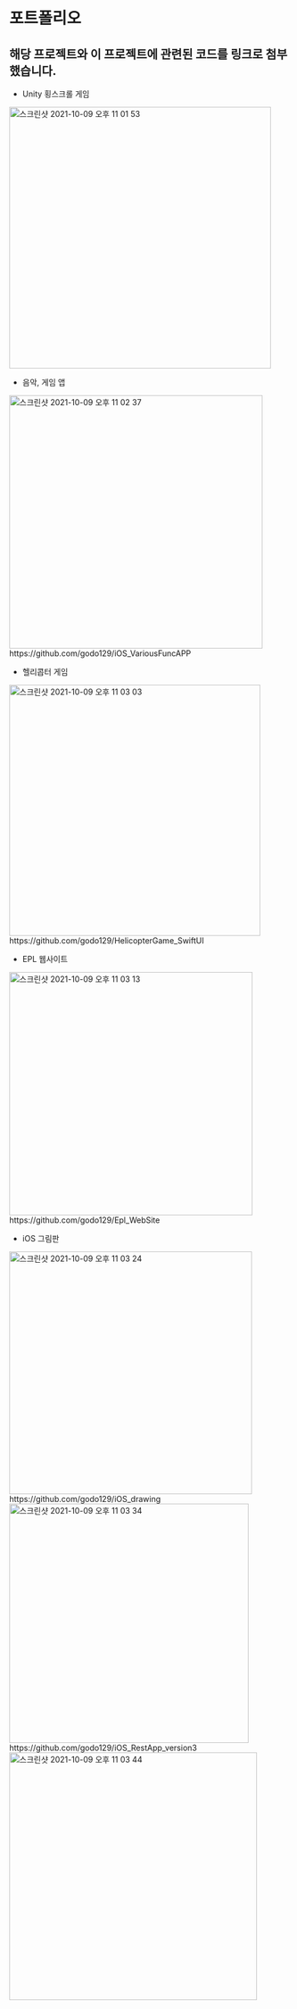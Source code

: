 # 포트폴리오 

## 해당 프로젝트와 이 프로젝트에 관련된 코드를 링크로 첨부했습니다. 

- Unity 횡스크롤 게임 
<img width="469" alt="스크린샷 2021-10-09 오후 11 01 53" src="https://user-images.githubusercontent.com/76652929/136661009-03adcef2-59c3-4a03-815e-615f76102fd7.png">

- 음악, 게임 앱 
<img width="454" alt="스크린샷 2021-10-09 오후 11 02 37" src="https://user-images.githubusercontent.com/76652929/136661037-dd6b6cba-3012-477d-810a-b61252a16979.png">
https://github.com/godo129/iOS_VariousFuncAPP


- 헬리콥터 게임 
<img width="450" alt="스크린샷 2021-10-09 오후 11 03 03" src="https://user-images.githubusercontent.com/76652929/136661082-b8816cd1-2073-4543-a20c-c037a17afa86.png">
https://github.com/godo129/HelicopterGame_SwiftUI


- EPL 웹사이트
<img width="436" alt="스크린샷 2021-10-09 오후 11 03 13" src="https://user-images.githubusercontent.com/76652929/136661085-498f45a9-de48-494b-a2d7-92e130856a04.png">
https://github.com/godo129/Epl_WebSite

- iOS 그림판 
<img width="435" alt="스크린샷 2021-10-09 오후 11 03 24" src="https://user-images.githubusercontent.com/76652929/136661089-56e3ac94-254a-4dc1-a429-dd8790a187cc.png">
https://github.com/godo129/iOS_drawing



<img width="429" alt="스크린샷 2021-10-09 오후 11 03 34" src="https://user-images.githubusercontent.com/76652929/136661090-24a95db5-4bc9-4972-af6f-2f0443bce5dc.png">
https://github.com/godo129/iOS_RestApp_version3

<img width="444" alt="스크린샷 2021-10-09 오후 11 03 44" src="https://user-images.githubusercontent.com/76652929/136661093-13ab5a1d-1c87-4a4f-8922-adc213a59d12.png">
